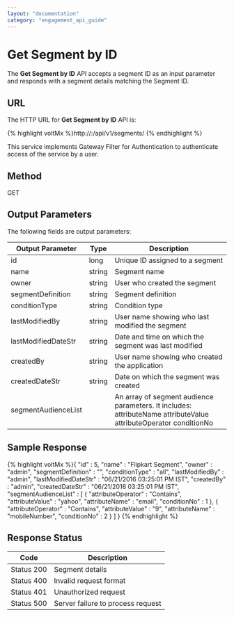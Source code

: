 ```yaml
---
layout: "documentation"
category: "engagement_api_guide"
---
```


# Get Segment by ID

The **Get Segment by ID** API accepts a segment ID as an input parameter and responds with a segment details matching the Segment ID.

## URL

The HTTP URL for **Get Segment by ID** API is:

{% highlight voltMx %}http://<host>:<port>/api/v1/segments/<id>
{% endhighlight %}

This service implements Gateway Filter for Authentication to authenticate access of the service by a user.

## Method

GET

## Output Parameters

The following fields are output parameters:

| Output Parameter    | Type   | Description                                                                                                      |
| ------------------- | ------ | ---------------------------------------------------------------------------------------------------------------- |
| id                  | long   | Unique ID assigned to a segment                                                                                  |
| name                | string | Segment name                                                                                                     |
| owner               | string | User who created the segment                                                                                     |
| segmentDefinition   | string | Segment definition                                                                                               |
| conditionType       | string | Condition type                                                                                                   |
| lastModifiedBy      | string | User name showing who last modified the segment                                                                  |
| lastModifiedDateStr | string | Date and time on which the segment was last modified                                                             |
| createdBy           | string | User name showing who created the application                                                                    |
| createdDateStr      | string | Date on which the segment was created                                                                            |
| segmentAudienceList |        | An array of segment audience parameters. It includes: attributeName attributeValue attributeOperator conditionNo |

## Sample Response

{% highlight voltMx %}{
"id" : 5,
"name" : "Flipkart Segment",
"owner" : "admin",
"segmentDefinition" : "",
"conditionType" : "all",
"lastModifiedBy" : "admin",
"lastModifiedDateStr" : "06/21/2016 03:25:01 PM IST",
"createdBy" : "admin",
"createdDateStr" : "06/21/2016 03:25:01 PM IST",
"segmentAudienceList" : [ {
"attributeOperator" : "Contains",
"attributeValue" : "yahoo",
"attributeName" : "email",
"conditionNo" : 1
}, {
"attributeOperator" : "Contains",
"attributeValue" : "9",
"attributeName" : "mobileNumber",
"conditionNo" : 2
} ]
}
{% endhighlight %}

## Response Status

| Code       | Description                       |
| ---------- | --------------------------------- |
| Status 200 | Segment details                   |
| Status 400 | Invalid request format            |
| Status 401 | Unauthorized request              |
| Status 500 | Server failure to process request |
